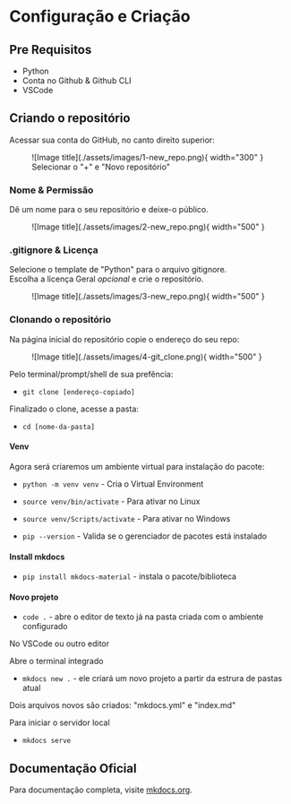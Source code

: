 # Configuração e Criação

## Pre Requisitos

* Python
* Conta no Github & Github CLI
* VSCode


## Criando o repositório

Acessar sua conta do GitHub, no canto direito superior:

<figure markdown>
  ![Image title](./assets/images/1-new_repo.png){ width="300" }
  <figcaption>Selecionar o "+" e "Novo repositório"</figcaption>
</figure>

### Nome & Permissão

Dê um nome para o seu repositório e deixe-o público.

<figure markdown>
  ![Image title](./assets/images/2-new_repo.png){ width="500" }
</figure>

### .gitignore & Licença

Selecione o template de "Python" para o arquivo gitignore. </br>
Escolha a licença Geral *opcional* e crie o repositório.

<figure markdown>
  ![Image title](./assets/images/3-new_repo.png){ width="500" }
  
</figure>

### Clonando o repositório

Na página inicial do repositório copie o endereço do seu repo:

<figure markdown>
  ![Image title](./assets/images/4-git_clone.png){ width="500" }
  
</figure>

Pelo terminal/prompt/shell de sua prefência:

* `git clone [endereço-copiado]`

Finalizado o clone, acesse a pasta:

* `cd [nome-da-pasta]`

#### Venv
Agora será criaremos um ambiente virtual para instalação do pacote:

* `python -m venv venv` - Cria o Virtual Environment
* `source venv/bin/activate` - Para ativar no Linux
* `source venv/Scripts/activate` - Para ativar no Windows

* `pip --version` - Valida se o gerenciador de pacotes está instalado

#### Install mkdocs

* `pip install mkdocs-material` - instala o pacote/biblioteca

#### Novo projeto

* `code .` - abre o editor de texto já na pasta criada com o ambiente configurado

No VSCode ou outro editor

Abre o terminal integrado

* `mkdocs new .` - ele criará um novo projeto a partir da estrura de pastas atual

Dois arquivos novos são criados: "mkdocs.yml" e "index.md"

Para iniciar o servidor local

* `mkdocs serve`

## Documentação Oficial

Para documentação completa, visite [mkdocs.org](https://www.mkdocs.org).

<!-- ## Project layout

    mkdocs.yml    # The configuration file.
    docs/
        index.md  # The documentation homepage.
        ...       # Other markdown pages, images and other files. -->
